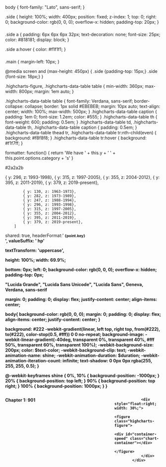 body {
  font-family: "Lato", sans-serif;
}

.side {
  height: 100%;
  width: 400px;
  position: fixed;
  z-index: 1;
  top: 0;
  right: 0;
  background-color: rgb(0, 0, 0);
  overflow-x: hidden;
  padding-top: 20px;
}

###
.side a {
  padding: 6px 6px 6px 32px;
  text-decoration: none;
  font-size: 25px;
  color: #818181;
  display: block;
}

.side a:hover {
  color: #f1f1f1;
}

###


.main {
  margin-left: 10px; 
}


@media screen and (max-height: 450px) {
  .side {padding-top: 15px;}
  .side {font-size: 18px;}
}







.highcharts-figure, .highcharts-data-table table {
  min-width: 360px; 
  max-width: 800px;
  margin: 1em auto;
}

.highcharts-data-table table {
	font-family: Verdana, sans-serif;
	border-collapse: collapse;
	border: 1px solid #EBEBEB;
	margin: 10px auto;
	text-align: center;
	width: 100%;
	max-width: 500px;
}
.highcharts-data-table caption {
  padding: 1em 0;
  font-size: 1.2em;
  color: #555;
}
.highcharts-data-table th {
	font-weight: 600;
  padding: 0.5em;
}
.highcharts-data-table td, .highcharts-data-table th, .highcharts-data-table caption {
  padding: 0.5em;
}
.highcharts-data-table thead tr, .highcharts-data-table tr:nth-child(even) {
  background: #f8f8f8;
}
.highcharts-data-table tr:hover {
  background: #f1f7ff;
}
















formatter: function() {
        return 'We have ' + this.y + ' ' + this.point.options.category + 's'
    }



#2a2a2b




{ y: 296, z: 1993-1998},
            { y: 315, z: 1997-2005},
            { y: 355, z: 2004-2012},
            { y: 395, z: 2011-2019},
            { y: 379, z: 2019-present},



            { y: 130, z: 1963-1973},
            { y: 282, z: 1973-1989},
            { y: 247, z: 1988-1994},
            { y: 296, z: 1993-1998},
            { y: 315, z: 1997-2005},
            { y: 355, z: 2004-2012},
            { y: 395, z: 2011-2019},
            { y: 379, z: 2019-present},
        ]



shared: true,
        headerFormat:'<span style="font-size: 12px"> <b>{point.key}</span><br/>',
        valueSuffix: ' hp'




textTransform: 'uppercase',




height: 100%;
  width: 69.9%;
  
  bottom: 0px;
  left: 0;
  background-color: rgb(0, 0, 0);
  overflow-x: hidden;
  padding-top: 0px;



  "Lucida Grande", "Lucida Sans Unicode", "Lucida Sans", Geneva, Verdana, sans-serif


  margin: 0;
        padding: 0;
        display: flex;
        justify-content: center;
        align-items: center;




body{
background-color: rgb(0, 0, 0);
        margin: 0;
        padding: 0;
        display: flex;
        align-items: center;
        justify-content: center;
}



background: #222 -webkit-gradient(linear, left top, right top, from(#222), to(#222), color-stop(0.5, #fff)) 0 0 no-repeat;
	background-image: -webkit-linear-gradient(-40deg, transparent 0%, transparent 40%, #fff 50%, transparent 60%, transparent 100%);
	-webkit-background-size: 200px;
	color: $text-color;
	-webkit-background-clip: text;
	-webkit-animation-name: shine;
	-webkit-animation-duration: $duration;
	-webkit-animation-iteration-count: infinite;
	text-shadow: 0 0px 0px rgba(255, 255, 255, 0.5);
}

@-webkit-keyframes shine {
	0%, 10% {
		background-position: -1000px;
	}
	20% {
		background-position: top left;
	}
	90% {
		background-position: top right;
	}
	100% {
		background-position: 1000px;
	}
}









 <div class='tdiv' style="overflow: hidden;">
                <div style="float:left; width: 70%;">
                    <p class='mtitle'>Chapter 1: 901</p>
                </div>

                <div style="float:right; width: 30%;">
                    <figure class="highcharts-figure">
                        <div id="container-speed" class="chart-container"></div>
                    </figure>
                </div>
            </div>